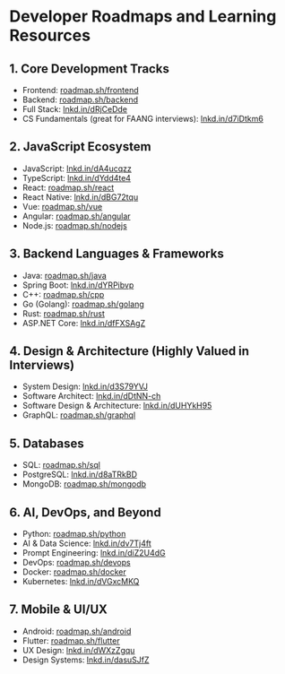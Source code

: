 # Developer Roadmaps and Learning Resources

## 1. Core Development Tracks
-  Frontend: [roadmap.sh/frontend](https://roadmap.sh/frontend)  
-  Backend: [roadmap.sh/backend](https://roadmap.sh/backend)  
-  Full Stack: [lnkd.in/dRjCeDde](https://lnkd.in/dRjCeDde)  
-  CS Fundamentals (great for FAANG interviews): [lnkd.in/d7iDtkm6](https://lnkd.in/d7iDtkm6)  

## 2. JavaScript Ecosystem
-  JavaScript: [lnkd.in/dA4ucqzz](https://lnkd.in/dA4ucqzz)  
-  TypeScript: [lnkd.in/dYdd4te4](https://lnkd.in/dYdd4te4)  
-  React: [roadmap.sh/react](https://roadmap.sh/react)  
-  React Native: [lnkd.in/dBG72tqu](https://lnkd.in/dBG72tqu)  
-  Vue: [roadmap.sh/vue](https://roadmap.sh/vue)  
-  Angular: [roadmap.sh/angular](https://roadmap.sh/angular)  
-  Node.js: [roadmap.sh/nodejs](https://roadmap.sh/nodejs)  

## 3. Backend Languages & Frameworks
-  Java: [roadmap.sh/java](https://roadmap.sh/java)  
-  Spring Boot: [lnkd.in/dYRPibvp](https://lnkd.in/dYRPibvp)  
-  C++: [roadmap.sh/cpp](https://roadmap.sh/cpp)  
-  Go (Golang): [roadmap.sh/golang](https://roadmap.sh/golang)  
-  Rust: [roadmap.sh/rust](https://roadmap.sh/rust)  
-  ASP.NET Core: [lnkd.in/dfFXSAgZ](https://lnkd.in/dfFXSAgZ)  

## 4. Design & Architecture (Highly Valued in Interviews)
-  System Design: [lnkd.in/d3S79YVJ](https://lnkd.in/d3S79YVJ)  
-  Software Architect: [lnkd.in/dDtNN-ch](https://lnkd.in/dDtNN-ch)  
-  Software Design & Architecture: [lnkd.in/dUHYkH95](https://lnkd.in/dUHYkH95)  
-  GraphQL: [roadmap.sh/graphql](https://roadmap.sh/graphql)  

## 5. Databases
-  SQL: [roadmap.sh/sql](https://roadmap.sh/sql)  
-  PostgreSQL: [lnkd.in/d8aTRkBD](https://lnkd.in/d8aTRkBD)  
-  MongoDB: [roadmap.sh/mongodb](https://roadmap.sh/mongodb)  

## 6. AI, DevOps, and Beyond
-  Python: [roadmap.sh/python](https://roadmap.sh/python)  
-  AI & Data Science: [lnkd.in/dv7Tj4ft](https://lnkd.in/dv7Tj4ft)  
-  Prompt Engineering: [lnkd.in/diZ2U4dG](https://lnkd.in/diZ2U4dG)  
-  DevOps: [roadmap.sh/devops](https://roadmap.sh/devops)  
-  Docker: [roadmap.sh/docker](https://roadmap.sh/docker)  
-  Kubernetes: [lnkd.in/dVGxcMKQ](https://lnkd.in/dVGxcMKQ)  

## 7. Mobile & UI/UX
-  Android: [roadmap.sh/android](https://roadmap.sh/android)  
-  Flutter: [roadmap.sh/flutter](https://roadmap.sh/flutter)  
-  UX Design: [lnkd.in/dWXzZgqu](https://lnkd.in/dWXzZgqu)  
-  Design Systems: [lnkd.in/dasuSJfZ](https://lnkd.in/dasuSJfZ)  
